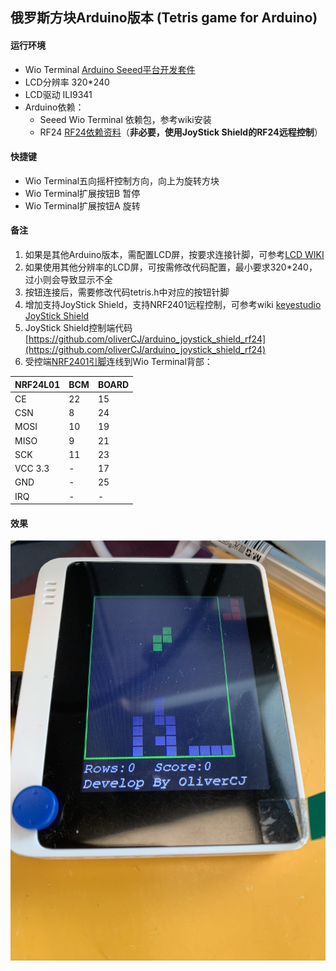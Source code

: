 ## 俄罗斯方块Arduino版本 (Tetris game for Arduino)

#### 运行环境
* Wio Terminal [Arduino Seeed平台开发套件](https://wiki.seeedstudio.com/Wio-Terminal-Getting-Started/)
* LCD分辨率 320*240
* LCD驱动 ILI9341
* Arduino依赖：
    - Seeed Wio Terminal 依赖包，参考wiki安装
    - RF24 [RF24依赖资料](https://nrf24.github.io/RF24/)（**非必要，使用JoyStick Shield的RF24远程控制**）

#### 快捷键
* Wio Terminal五向摇杆控制方向，向上为旋转方块
* Wio Terminal扩展按钮B 暂停
* Wio Terminal扩展按钮A 旋转

#### 备注
1. 如果是其他Arduino版本，需配置LCD屏，按要求连接针脚，可参考[LCD WIKI](http://www.lcdwiki.com/zh/%E9%A6%96%E9%A1%B5#SPI_Display_Module)
2. 如果使用其他分辨率的LCD屏，可按需修改代码配置，最小要求320*240，过小则会导致显示不全
3. 按钮连接后，需要修改代码tetris.h中对应的按钮针脚
4. 增加支持JoyStick Shield，支持NRF2401远程控制，可参考wiki [keyestudio JoyStick Shield](https://wiki.keyestudio.com/Ks0153_keyestudio_JoyStick_Shield)
5. JoyStick Shield控制端代码[https://github.com/oliverCJ/arduino_joystick_shield_rf24](https://github.com/oliverCJ/arduino_joystick_shield_rf24)
6. 受控端[NRF2401引脚](https://nrf24.github.io/RF24/)连线到Wio Terminal背部：

|  NRF24L01   | BCM | BOARD |
|  ---- | ---- | ---- |
| CE  | 22 | 15 |
| CSN  | 8 | 24 |
| MOSI  | 10 | 19 |
| MISO  | 9 | 21 |
| SCK  | 11 | 23 |
| VCC 3.3  | - | 17 |
| GND  | - | 25 |
| IRQ  | - | - |

#### 效果
![效果图](https://raw.githubusercontent.com/oliverCJ/arduino_tetris/master/show.jpeg)